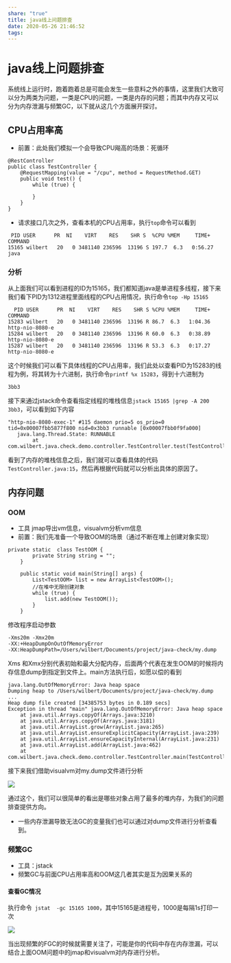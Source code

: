 ```yaml
---
share: "true"
title: java线上问题排查
date: 2020-05-26 21:46:52
tags: 
---
```


# java线上问题排查

系统线上运行时，跑着跑着总是可能会发生一些意料之外的事情，这里我们大致可以分为两类为问题，一类是CPU的问题，一类是内存的问题；而其中内存又可以分为内存泄漏与频繁GC，以下就从这几个方面展开探讨。

<!--more-->

## CPU占用率高

* 前置：此处我们模拟一个会导致CPU飚高的场景：死循环

```
@RestController
public class TestController {
	@RequestMapping(value = "/cpu", method = RequestMethod.GET)
	public void test() {
		while (true) {

		}
	}
}
```

* 请求接口几次之外，查看本机的CPU占用率，执行`top`命令可以看到

```
 PID USER      PR  NI    VIRT    RES    SHR S  %CPU %MEM     TIME+ COMMAND
15165 wilbert   20   0 3481140 236596  13196 S 197.7  6.3   0:56.27 java 
```

### 分析

从上面我们可以看到进程的ID为15165，我们都知道java是单进程多线程，接下来我们看下PID为1312进程里面线程的CPU占用情况，执行命令`top -Hp 15165`

```
  PID USER      PR  NI    VIRT    RES    SHR S %CPU %MEM     TIME+ COMMAND                                                                                                               
15283 wilbert   20   0 3481140 236596  13196 R 86.7  6.3   1:04.36 http-nio-8080-e                                                                                                      
15284 wilbert   20   0 3481140 236596  13196 R 60.0  6.3   0:38.89 http-nio-8080-e                                                                                                      
15287 wilbert   20   0 3481140 236596  13196 R 53.3  6.3   0:17.27 http-nio-8080-e
```

这个时候我们可以看下具体线程的CPU占用率，我们此处以查看PID为15283的线程为例，将其转为十六进制，执行命令`printf %x 15283`，得到十六进制为

```
3bb3
```

接下来通过jstack命令查看指定线程的堆栈信息`jstack 15165 |grep -A 200 3bb3`，可以看到如下内容

```
"http-nio-8080-exec-1" #115 daemon prio=5 os_prio=0 tid=0x00007fbb5877f800 nid=0x3bb3 runnable [0x00007fbb0f9fa000]
   java.lang.Thread.State: RUNNABLE
        at com.wilbert.java.check.demo.controller.TestController.test(TestController.java:15)
```

看到了内存的堆栈信息之后，我们就可以查看具体的代码`TestController.java:15`，然后再根据代码就可以分析出具体的原因了。

## 内存问题

### OOM

* 工具 jmap导出vm信息，visualvm分析vm信息
* 前置：我们先准备一个导致OOM的场景（通过不断在堆上创建对象实现）

```
private static  class TestOOM {
		private String string = "";
	}

	public static void main(String[] args) {
		List<TestOOM> list = new ArrayList<TestOOM>();
		//在堆中无限创建对象
		while (true) {
			list.add(new TestOOM());
		}
	}
```

修改程序启动参数 

```
-Xms20m -Xmx20m 
-XX:+HeapDumpOnOutOfMemoryError 
-XX:HeapDumpPath=/Users/wilbert/Documents/project/java-check/my.dump
```

Xms 和Xmx分别代表初始和最大分配内存，后面两个代表在发生OOM的时候将内存信息dump到指定到文件上。main方法执行后，如愿以偿的看到

```
java.lang.OutOfMemoryError: Java heap space
Dumping heap to /Users/wilbert/Documents/project/java-check/my.dump ...
Heap dump file created [34385753 bytes in 0.189 secs]
Exception in thread "main" java.lang.OutOfMemoryError: Java heap space
	at java.util.Arrays.copyOf(Arrays.java:3210)
	at java.util.Arrays.copyOf(Arrays.java:3181)
	at java.util.ArrayList.grow(ArrayList.java:265)
	at java.util.ArrayList.ensureExplicitCapacity(ArrayList.java:239)
	at java.util.ArrayList.ensureCapacityInternal(ArrayList.java:231)
	at java.util.ArrayList.add(ArrayList.java:462)
	at com.wilbert.java.check.demo.controller.TestController.main(TestController.java:41)
```

接下来我们借助visualvm对my.dump文件进行分析

![](https://tva1.sinaimg.cn/large/007S8ZIlgy1gf68oa983nj31ys0m6dnf.jpg)

通过这个，我们可以很简单的看出是哪些对象占用了最多的堆内存，为我们的问题排查提供方向。

* 一些内存泄漏导致无法GC的变量我们也可以通过对dump文件进行分析查看到。

### 频繁GC

* 工具：jstack
* 频繁GC与前面CPU占用率高和OOM这几者其实是互为因果关系的

#### 查看GC情况

执行命令` jstat  -gc 15165 1000`，其中15165是进程号，1000是每隔1s打印一次

![](https://tva1.sinaimg.cn/large/007S8ZIlgy1gf68zmzjtoj31gc06sq58.jpg)

当出现频繁的FGC的时候就需要关注了，可能是你的代码中存在内存泄漏，可以结合上面OOM问题中的jmap和visualvm对内存进行分析。
